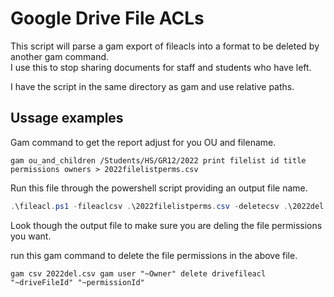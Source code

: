 # Google Drive File ACLs
This script will parse a gam export of fileacls into a format to be deleted by another gam command.  
I use this to stop sharing  documents for staff and students who have left.  

I have the script in the same directory as gam and use relative paths.  

## Ussage examples

Gam command to get the report adjust for you OU and filename.  

``` 
gam ou_and_children /Students/HS/GR12/2022 print filelist id title permissions owners > 2022filelistperms.csv

```

Run this file through the powershell script providing an output file name.  

``` PowerShell
.\fileacl.ps1 -fileaclcsv .\2022filelistperms.csv -deletecsv .\2022del.csv
```

Look though the output file to make sure you are deling the file permissions you want.   

run this gam command to delete the file permissions in the above file.  

```
gam csv 2022del.csv gam user "~Owner" delete drivefileacl "~driveFileId" "~permissionId"

```


